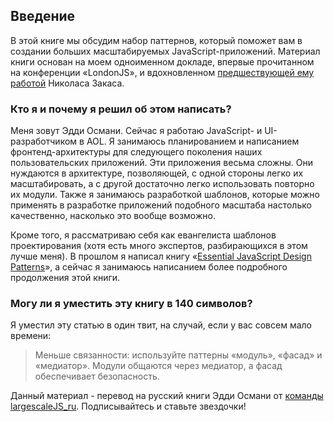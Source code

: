 ## Введение

В этой книге мы обсудим набор паттернов, который поможет вам в создании
больших масштабируемых JavaScript-приложений. Материал книги основан на моем
одноименном докладе, впервые прочитанном на конференции «LondonJS», и
вдохновленном [предшествующей ему работой][1] Николаса Закаса.

### Кто я и почему я решил об этом написать?

Меня зовут Эдди Османи. Сейчас я работаю JavaScript- и UI-разработчиком в AOL.
Я занимаюсь планированием и написанием фронтенд-архитектуры для следующего
поколения наших пользовательских приложений. Эти приложения весьма сложны. Они
нуждаются в архитектуре, позволяющей, с одной стороны легко их масштабировать,
а с другой достаточно легко использовать повторно их модули. Также я занимаюсь
разработкой шаблонов, которые можно применять в разработке приложений подобного
масштаба настолько качественно, насколько это вообще возможно.

Кроме того, я рассматриваю себя как евангелиста шаблонов проектирования (хотя
есть много экспертов, разбирающихся в этом лучше меня). В прошлом я написал книгу
«[Essential JavaScript Design Patterns][2]», а сейчас я занимаюсь написанием более
подробного продолжения этой книги.


### Могу ли я уместить эту книгу в 140 символов?

Я уместил эту статью в один твит, на случай, если у вас совсем мало времени:

> Меньше связанности: используйте паттерны «модуль», «фасад» и «медиатор». Модули
> общаются через медиатор, а фасад обеспечивает безопасность.


[1]: http://www.slideshare.net/nzakas/scalable-javascript-application-architecture
[2]: http://addyosmani.com/resources/essentialjsdesignpatterns/book/

<p class="source">Данный материал - перевод на русский книги Эдди Османи от <a href="https://github.com/A/largescaleJS_ru">команды largescaleJS_ru</a>. Подписывайтесь и ставьте звездочки!</p>